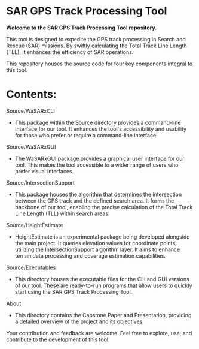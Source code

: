 # SAR GPS Track Processing Tool

**Welcome to the SAR GPS Track Processing Tool repository.** 

This tool is designed to expedite the GPS track processing in Search and Rescue (SAR) missions. 
By swiftly calculating the Total Track Line Length (TLL), it enhances the efficiency of SAR operations. 

This repository houses the source code for four key components integral to this tool.

# Contents:

Source/WaSARxCLI
- This package within the Source directory provides a command-line interface for our tool. It enhances the tool's accessibility and usability for those who prefer or require a command-line interface.

Source/WaSARxGUI
- The WaSARxGUI package provides a graphical user interface for our tool. This makes the tool accessible to a wider range of users who prefer visual interfaces.

Source/IntersectionSupport

- This package houses the algorithm that determines the intersection between the GPS track and the defined search area. It forms the backbone of our tool, enabling the precise calculation of the Total Track Line Length (TLL) within search areas.

Source/HeightEstimate

- HeightEstimate is an experimental package being developed alongside the main project. It queries elevation values for coordinate points, utilizing the IntersectionSupport algorithm layer. It aims to enhance terrain data processing and coverage estimation capabilities.

Source/Executables

- This directory houses the executable files for the CLI and GUI versions of our tool. These are ready-to-run programs that allow users to quickly start using the SAR GPS Track Processing Tool.

About   
- This directory contains the Capstone Paper and Presentation, providing a detailed overview of the project and its objectives. 

Your contribution and feedback are welcome. Feel free to explore, use, and contribute to the development of this tool.